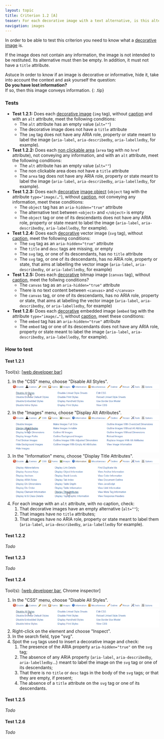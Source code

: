 ```yaml
---
layout: topic
title: Criterion 1.2 [A]
teaser: For each decorative image with a text alternative, is this alternative empty?
navigation: images
---
```


In order to be able to test this criterion you need to know what a [decorative image](../../glossary.html#image-decorative) is.

If the image does not contain any information, the image is not intended to be restituted. Its alternative must then be empty. In addition, it must not have a `title` attribute.

<span class="visually-hidden">Astuce</span>
In order to know if an image is decorative or informative, hide it, take into account the context and ask yourself the question:<br>
**Do you have lost information?**<br>
If so, then this image conveys information.
{: .tip}

### Tests

*   **Test 1.2.1:** Does each [decorative image](../../glossary.html#image-decorative) (`img` tag), without [caption](../../glossary.html#image-caption) and with an `alt` attribute, meet the following conditions:
    *   The `alt` attribute has an empty value (`alt=""`)
    *   The decorative image does not have a `title` attribute
    *   The `img` tag does not have any ARIA role, property or state meant to label the image (`aria-label`, `aria-describedby`, `aria-labelledby`, for example).
*   **Test 1.2.2:** Does each [non clickable area](../../glossary.html#area-non-clickable) (`area` tag with no `href` attribute), not conveying any information, and with an `alt` attribute, meet the following conditions:
    *   The `alt` attribute has an empty value (`alt=""`)
    *   The non clickable area does not have a `title` attribute
    *   The `area` tag does not have any ARIA role, property or state meant to label the image (`aria-label`, `aria-describedby`, `aria-labelledby`, for example).
*   **Test 1.2.3:** Does each [decorative](../../glossary.html#image-decorative) [image object](../../glossary.html#image-object) (`object` tag with the attribute `type="image/…"`), without [caption](../../glossary.html#image-caption), not conveying any information, meet these conditions:
    *   The `object` tag has an `aria-hidden="true"` attribute
    *   The alternative text between `<object>` and `</object>` is empty
    *   The `object` tag or one of its descendants does not have any ARIA role, property or state meant to label the image (`aria-label`, `aria-describedby`, `aria-labelledby`, for example).
*   **Test 1.2.4:** Does each [decorative](../../glossary.html#image-decorative) vector image (`svg` tag), without [caption](../../glossary.html#image-caption), meet the following conditions:
    *   The `svg` tag as an `aria-hidden="true"` attribute
    *   The `title` and `desc` tags are missing, or empty
    *   The `svg` tag, or one of its descendants, has no `title` attribute
    *   The `svg` tag, or one of its descendants, has no ARIA role, property or state, that aims at labelling the vector image (`aria-label`, `aria-describedby`, or `aria-labelledby`, for example)
*   **Test 1.2.5:** Does each [decorative](../../glossary.html#image-decorative) bitmap image (`canvas` tag), without [caption](../../glossary.html#image-caption), meet the follwing conditions?
    *   The `canvas` tag as an `aria-hidden="true"` attribute
    *   There is no text content between `<canvas>` and `</canvas>`
    *   The `canvas` tag, or one of its descendants, has no ARIA role, property or state, that aims at labelling the vector image (`aria-label`, `aria-describedby`, or `aria-labelledby`, for example)
*   **Test 1.2.6:** Does each [decorative](../../glossary.html#image-decorative) embedded image (`embed` tag with the attribute `type="image/…"`), without [caption](../../glossary.html#image-caption), meet these conditions:
    *   The `embed` tag has an `aria-hidden="true"` attribute
    *   The `embed` tag or one of its descendants does not have any ARIA role, property or state meant to label the image (`aria-label`, `aria-describedby`, `aria-labelledby`, for example).

### How to test

#### Test 1.2.1

Tool(s): [[web developer bar](../../tools.html#web-developer-bar)]

1. In the "CSS" menu, choose "Disable All Styles".
    ![](../../img/wdb-css.png)
2. In the "Images" menu, choose "Display Alt Attributes".
    ![](../../img/wdb-images-alt.png)
3. In the "Information" menu, choose "Display Title Attributes".
    ![](../../img/wdb-info-title.png)
4. For each image with an `alt` attribute, with no caption, check:
    1. That decorative images have an empty alternative (`alt=""`);
    2. That images have no `title` attributes;
    3. That images have no ARIA role, property or state meant to label them (`aria-label`, `aria-describedby`, `aria-labelledby` for example).

#### Test 1.2.2

*Todo*

#### Test 1.2.3

*Todo*

#### Test 1.2.4

Tool(s): [[web developer bar](../../tools.html#web-developer-bar), Chrome inspector]

1. In the "CSS" menu, choose "Disable All Styles".
    ![](../../img/wdb-css.png)
2. Right-click on the element and choose "Inspect".
3. In the search field, type "svg".
4. Spot the `svg` tags used to insert a decorative image and check:
    1. The presence of the ARIA property `aria-hidden="true"` on the `svg` tag;
    2. The absence of any ARIA property (`aria-label`, `aria-describedby`, `aria-labelledby`…) meant to label the image on the `svg` tag or one of its descendants;
    3. That there is no `title` or `desc` tags in the body of the `svg` tags; or that they are empty, if present;
    4. The absence of a `title` attribute on the `svg` tag or one of its descendants.

#### Test 1.2.5

*Todo*

#### Test 1.2.6

*Todo*
